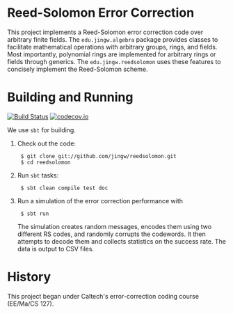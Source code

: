 Reed-Solomon Error Correction
=============================

This project implements a Reed-Solomon error correction code over arbitrary finite fields. The `edu.jingw.algebra` package provides classes to facilitate mathematical operations with arbitrary groups, rings, and fields. Most importantly, polynomial rings are implemented for arbitrary rings or fields through generics. The `edu.jingw.reedsolomon` uses these features to concisely implement the Reed-Solomon scheme.

Building and Running
====================
[![Build Status](https://travis-ci.org/jingw/reedsolomon.png)](https://travis-ci.org/jingw/reedsolomon)
[![codecov.io](http://codecov.io/github/jingw/reedsolomon/coverage.svg?branch=master)](http://codecov.io/github/jingw/reedsolomon?branch=master)

We use `sbt` for building.

1. Check out the code:

		$ git clone git://github.com/jingw/reedsolomon.git
		$ cd reedsolomon

2. Run `sbt` tasks:

		$ sbt clean compile test doc

3. Run a simulation of the error correction performance with

		$ sbt run

   The simulation creates random messages, encodes them using two different RS codes, and randomly corrupts the codewords. It then attempts to decode them and collects statistics on the success rate. The data is output to CSV files.

History
=======
This project began under Caltech's error-correction coding course (EE/Ma/CS 127).
